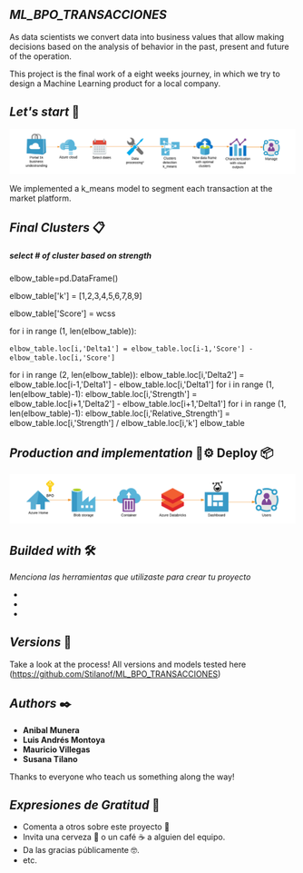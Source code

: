 ## *ML_BPO_TRANSACCIONES*

As data scientists we convert data into business values that allow making decisions based on the analysis of behavior in the past, present and future of the operation. 

This project is the final work of a eight weeks journey, in which we try to design a Machine Learning product for a local company.  

## *Let's start* 🚀

![Image text](https://github.com/Stilanof/ML_BPO_TRANSACCIONES/blob/main/target.png)

We implemented a k_means model to segment each transaction at the market platform.

## *Final Clusters* 📋

##### select # of cluster based on strength
elbow_table=pd.DataFrame()

elbow_table['k'] = [1,2,3,4,5,6,7,8,9]

elbow_table['Score'] = wcss

for i in range (1, len(elbow_table)):

    elbow_table.loc[i,'Delta1'] = elbow_table.loc[i-1,'Score'] - elbow_table.loc[i,'Score']
for i in range (2, len(elbow_table)):
    elbow_table.loc[i,'Delta2'] = elbow_table.loc[i-1,'Delta1'] - elbow_table.loc[i,'Delta1']
for i in range (1, len(elbow_table)-1):
    elbow_table.loc[i,'Strength'] = elbow_table.loc[i+1,'Delta2'] - elbow_table.loc[i+1,'Delta1']
for i in range (1, len(elbow_table)-1):
    elbow_table.loc[i,'Relative_Strength'] = elbow_table.loc[i,'Strength'] / elbow_table.loc[i,'k']
elbow_table

## *Production and implementation* 🔧⚙️ Deploy 📦

![Image text](https://github.com/Stilanof/ML_BPO_TRANSACCIONES/blob/main/architecture.png)



## *Builded with* 🛠️

_Menciona las herramientas que utilizaste para crear tu proyecto_

* 
* 
* 


## *Versions* 📌

Take a look at the process! All versions and models tested here (https://github.com/Stilanof/ML_BPO_TRANSACCIONES)

## *Authors* ✒️

* **Anibal Munera** 
* **Luis Andrés Montoya** 
* **Mauricio Villegas** 
* **Susana Tilano** 

Thanks to everyone who teach us something along the way! 

## *Expresiones de Gratitud* 🎁

* Comenta a otros sobre este proyecto 📢
* Invita una cerveza 🍺 o un café ☕ a alguien del equipo. 
* Da las gracias públicamente 🤓.
* etc.
